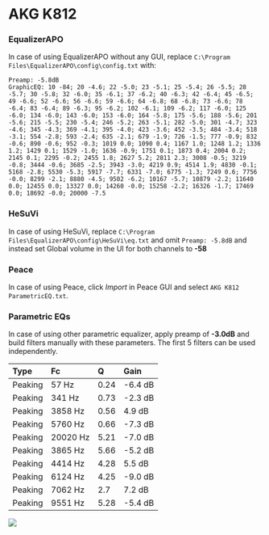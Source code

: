 # AKG K812

### EqualizerAPO
In case of using EqualizerAPO without any GUI, replace `C:\Program Files\EqualizerAPO\config\config.txt`
with:
```
Preamp: -5.8dB
GraphicEQ: 10 -84; 20 -4.6; 22 -5.0; 23 -5.1; 25 -5.4; 26 -5.5; 28 -5.7; 30 -5.8; 32 -6.0; 35 -6.1; 37 -6.2; 40 -6.3; 42 -6.4; 45 -6.5; 49 -6.6; 52 -6.6; 56 -6.6; 59 -6.6; 64 -6.8; 68 -6.8; 73 -6.6; 78 -6.4; 83 -6.4; 89 -6.3; 95 -6.2; 102 -6.1; 109 -6.2; 117 -6.0; 125 -6.0; 134 -6.0; 143 -6.0; 153 -6.0; 164 -5.8; 175 -5.6; 188 -5.6; 201 -5.6; 215 -5.5; 230 -5.4; 246 -5.2; 263 -5.1; 282 -5.0; 301 -4.7; 323 -4.6; 345 -4.3; 369 -4.1; 395 -4.0; 423 -3.6; 452 -3.5; 484 -3.4; 518 -3.1; 554 -2.8; 593 -2.4; 635 -2.1; 679 -1.9; 726 -1.5; 777 -0.9; 832 -0.6; 890 -0.6; 952 -0.3; 1019 0.0; 1090 0.4; 1167 1.0; 1248 1.2; 1336 1.2; 1429 0.1; 1529 -1.0; 1636 -0.9; 1751 0.1; 1873 0.4; 2004 0.2; 2145 0.1; 2295 -0.2; 2455 1.8; 2627 5.2; 2811 2.3; 3008 -0.5; 3219 -0.8; 3444 -0.6; 3685 -2.5; 3943 -3.0; 4219 0.9; 4514 1.9; 4830 -0.1; 5168 -2.8; 5530 -5.3; 5917 -7.7; 6331 -7.0; 6775 -1.3; 7249 0.6; 7756 -0.0; 8299 -2.1; 8880 -4.5; 9502 -6.2; 10167 -5.7; 10879 -2.2; 11640 0.0; 12455 0.0; 13327 0.0; 14260 -0.0; 15258 -2.2; 16326 -1.7; 17469 0.0; 18692 -0.0; 20000 -7.5
```

### HeSuVi
In case of using HeSuVi, replace `C:\Program Files\EqualizerAPO\config\HeSuVi\eq.txt` and omit `Preamp:
-5.8dB` and instead set Global volume in the UI for both channels to **-58**

### Peace
In case of using Peace, click *Import* in Peace GUI and select `AKG K812 ParametricEQ.txt`.

### Parametric EQs
In case of using other parametric equalizer, apply preamp of **-3.0dB** and build filters manually with
these parameters. The first 5 filters can be used independently.

| Type    | Fc       |    Q | Gain    |
|:--------|:---------|:-----|:--------|
| Peaking | 57 Hz    | 0.24 | -6.4 dB |
| Peaking | 341 Hz   | 0.73 | -2.3 dB |
| Peaking | 3858 Hz  | 0.56 | 4.9 dB  |
| Peaking | 5760 Hz  | 0.66 | -7.3 dB |
| Peaking | 20020 Hz | 5.21 | -7.0 dB |
| Peaking | 3865 Hz  | 5.66 | -5.2 dB |
| Peaking | 4414 Hz  | 4.28 | 5.5 dB  |
| Peaking | 6124 Hz  | 4.25 | -9.0 dB |
| Peaking | 7062 Hz  | 2.7  | 7.2 dB  |
| Peaking | 9551 Hz  | 5.28 | -5.4 dB |

![](https://raw.githubusercontent.com/jaakkopasanen/AutoEq/master/results/headphonecom/sbaf-serious/AKG%20K812/AKG%20K812.png)